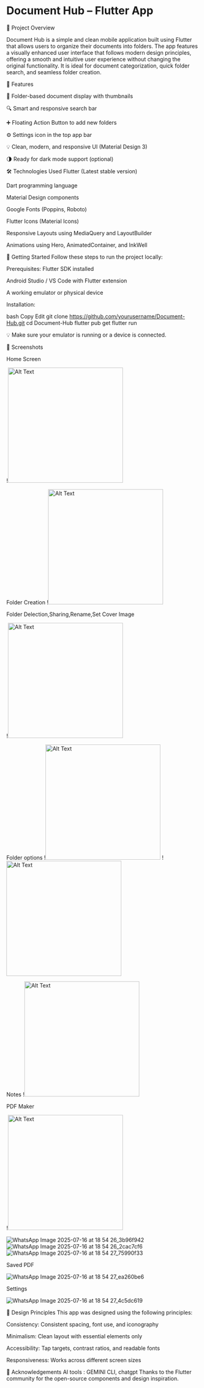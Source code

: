 # Document Hub  – Flutter App

📌 Project Overview

Document Hub is a simple and clean mobile application built using Flutter that allows users to organize their documents into folders. The app features a visually enhanced user interface that follows modern design principles, offering a smooth and intuitive user experience without changing the original functionality. It is ideal for document categorization, quick folder search, and seamless folder creation.

🎯 Features

📂 Folder-based document display with thumbnails

🔍 Smart and responsive search bar

➕ Floating Action Button to add new folders

⚙️ Settings icon in the top app bar

💡 Clean, modern, and responsive UI (Material Design 3)

🌗 Ready for dark mode support (optional)

🛠️ Technologies Used
Flutter (Latest stable version)

Dart programming language

Material Design components

Google Fonts (Poppins, Roboto)

Flutter Icons (Material Icons)

Responsive Layouts using MediaQuery and LayoutBuilder

Animations using Hero, AnimatedContainer, and InkWell

🚀 Getting Started
Follow these steps to run the project locally:

Prerequisites:
Flutter SDK installed

Android Studio / VS Code with Flutter extension

A working emulator or physical device

Installation:

bash
Copy
Edit
git clone https://github.com/yourusername/Document-Hub.git
cd Document-Hub
flutter pub get
flutter run

💡 Make sure your emulator is running or a device is connected.

📸 Screenshots


Home Screen

!<img src = "https://github.com/user-attachments/assets/ea35b962-b376-4af7-97c6-23585f707a49" alt="Alt Text" width="300">




Folder Creation 
!<img src = "https://github.com/user-attachments/assets/4b86f0cd-0813-4a77-8c8c-873d6c006442" alt="Alt Text" width="300">




Folder Delection,Sharing,Rename,Set Cover Image



!<img src = "https://github.com/user-attachments/assets/b4af7070-cf12-4008-8337-2f80fa158011" alt="Alt Text" width="300">




Folder options 
!<img src = "https://github.com/user-attachments/assets/91f47d3d-82f0-497e-aa8e-799997ef837d" alt="Alt Text" width="300"> 
!<img src = "https://github.com/user-attachments/assets/b5ef21cb-ce21-4ae3-b28a-1de75dd57fd4" alt="Alt Text" width="300">


Notes
!<img src = "https://github.com/user-attachments/assets/d60cde97-207c-4985-836e-db5af807f7d3" alt="Alt Text" width="300">


PDF Maker

!<img src = "https://github.com/user-attachments/assets/d60cde97-207c-4985-836e-db5af807f7d3" alt="Alt Text" width="300">

![WhatsApp Image 2025-07-16 at 18 54 26_3b96f942](https://github.com/user-attachments/assets/db1970e4-b8ae-46cc-9004-a295c4f98dad) 
![WhatsApp Image 2025-07-16 at 18 54 26_2cac7cf6](https://github.com/user-attachments/assets/b430d2a2-7aa9-444f-aff6-f5cdc61450e8)   
![WhatsApp Image 2025-07-16 at 18 54 27_75990f33](https://github.com/user-attachments/assets/8ce7c86b-dc47-48bf-b0f9-2dc68c285fb5)


Saved PDF

![WhatsApp Image 2025-07-16 at 18 54 27_ea260be6](https://github.com/user-attachments/assets/cf61a52f-a553-475e-836c-d2fa5f002deb)


Settings

![WhatsApp Image 2025-07-16 at 18 54 27_4c5dc619](https://github.com/user-attachments/assets/0d33f747-de3d-44d7-9042-04f826959700)


🧠 Design Principles
This app was designed using the following principles:

Consistency: Consistent spacing, font use, and iconography

Minimalism: Clean layout with essential elements only

Accessibility: Tap targets, contrast ratios, and readable fonts

Responsiveness: Works across different screen sizes

🙌 Acknowledgements
AI tools : GEMINI CLI, chatgpt 
Thanks to the Flutter community for the open-source components and design inspiration.
